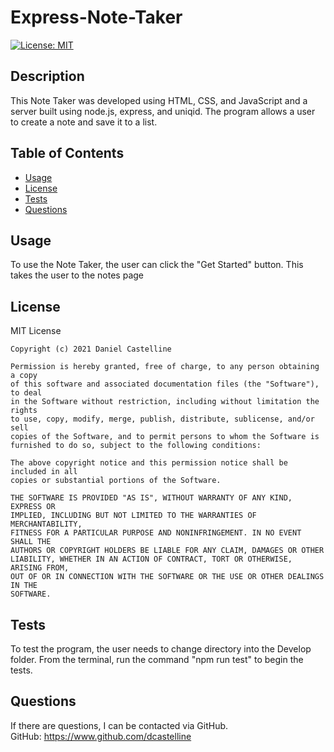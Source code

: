 # Express-Note-Taker
  [![License: MIT](https://img.shields.io/badge/License-MIT-yellow.svg)](https://opensource.org/licenses/MIT)

  ## Description
  This Note Taker was developed using HTML, CSS, and JavaScript and a server built using node.js, express, and uniqid.  The program allows a user to create a note and save it to a list. 

  ## Table of Contents
  - [Usage](#usage)
  - [License](#license)
  - [Tests](#tests)
  - [Questions](#questions)

  ## Usage
  To use the Note Taker, the user can click the "Get Started" button.  This takes the user to the notes page

  ## License
  MIT License

    Copyright (c) 2021 Daniel Castelline
    
    Permission is hereby granted, free of charge, to any person obtaining a copy
    of this software and associated documentation files (the "Software"), to deal
    in the Software without restriction, including without limitation the rights
    to use, copy, modify, merge, publish, distribute, sublicense, and/or sell
    copies of the Software, and to permit persons to whom the Software is
    furnished to do so, subject to the following conditions:
    
    The above copyright notice and this permission notice shall be included in all
    copies or substantial portions of the Software.
    
    THE SOFTWARE IS PROVIDED "AS IS", WITHOUT WARRANTY OF ANY KIND, EXPRESS OR
    IMPLIED, INCLUDING BUT NOT LIMITED TO THE WARRANTIES OF MERCHANTABILITY,
    FITNESS FOR A PARTICULAR PURPOSE AND NONINFRINGEMENT. IN NO EVENT SHALL THE
    AUTHORS OR COPYRIGHT HOLDERS BE LIABLE FOR ANY CLAIM, DAMAGES OR OTHER
    LIABILITY, WHETHER IN AN ACTION OF CONTRACT, TORT OR OTHERWISE, ARISING FROM,
    OUT OF OR IN CONNECTION WITH THE SOFTWARE OR THE USE OR OTHER DEALINGS IN THE
    SOFTWARE.

  ## Tests
  To test the program, the user needs to change directory into the Develop folder.  From the terminal, run the command "npm run test" to begin the tests.

  ## Questions
  If there are questions, I can be contacted via GitHub.<br>
  GitHub: https://www.github.com/dcastelline<br>  
